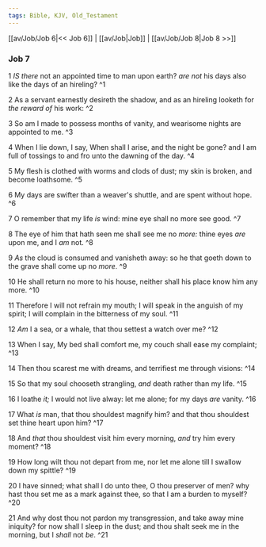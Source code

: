 ```yaml
---
tags: Bible, KJV, Old_Testament
---
```


[[av/Job/Job 6|<< Job 6]] | [[av/Job|Job]] | [[av/Job/Job 8|Job 8 >>]]

### Job 7

1 _IS_ _there_ not an appointed time to man upon earth? _are_ _not_ his days also like the days of an hireling? ^1

2 As a servant earnestly desireth the shadow, and as an hireling looketh for _the_ _reward_ _of_ his work: ^2

3 So am I made to possess months of vanity, and wearisome nights are appointed to me. ^3

4 When I lie down, I say, When shall I arise, and the night be gone? and I am full of tossings to and fro unto the dawning of the day. ^4

5 My flesh is clothed with worms and clods of dust; my skin is broken, and become loathsome. ^5

6 My days are swifter than a weaver's shuttle, and are spent without hope. ^6

7 O remember that my life _is_ wind: mine eye shall no more see good. ^7

8 The eye of him that hath seen me shall see me no _more:_ thine eyes _are_ upon me, and I _am_ not. ^8

9 _As_ the cloud is consumed and vanisheth away: so he that goeth down to the grave shall come up no _more_. ^9

10 He shall return no more to his house, neither shall his place know him any more. ^10

11 Therefore I will not refrain my mouth; I will speak in the anguish of my spirit; I will complain in the bitterness of my soul. ^11

12 _Am_ I a sea, or a whale, that thou settest a watch over me? ^12

13 When I say, My bed shall comfort me, my couch shall ease my complaint; ^13

14 Then thou scarest me with dreams, and terrifiest me through visions: ^14

15 So that my soul chooseth strangling, _and_ death rather than my life. ^15

16 I loathe _it;_ I would not live alway: let me alone; for my days _are_ vanity. ^16

17 What _is_ man, that thou shouldest magnify him? and that thou shouldest set thine heart upon him? ^17

18 And _that_ thou shouldest visit him every morning, _and_ try him every moment? ^18

19 How long wilt thou not depart from me, nor let me alone till I swallow down my spittle? ^19

20 I have sinned; what shall I do unto thee, O thou preserver of men? why hast thou set me as a mark against thee, so that I am a burden to myself? ^20

21 And why dost thou not pardon my transgression, and take away mine iniquity? for now shall I sleep in the dust; and thou shalt seek me in the morning, but I _shall_ not _be_. ^21
